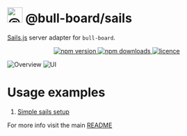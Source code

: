 # <img alt="@bull-board" src="https://raw.githubusercontent.com/felixmosh/bull-board/master/packages/ui/src/static/images/logo.svg" width="35px" /> @bull-board/sails 

[Sails.js](https://sailsjs.com/) server adapter for `bull-board`.

<p align="center">
  <a href="https://www.npmjs.com/package/@bull-board/sails">
    <img alt="npm version" src="https://img.shields.io/npm/v/@bull-board/sails">
  </a>
  <a href="https://www.npmjs.com/package/bull-board">
    <img alt="npm downloads" src="https://img.shields.io/npm/dw/bull-board">
  </a>
  <a href="https://github.com/vcapretz/bull-board/blob/master/LICENSE">
    <img alt="licence" src="https://img.shields.io/github/license/vcapretz/bull-board">
  </a>
<p>

![Overview](https://raw.githubusercontent.com/felixmosh/bull-board/master/screenshots/overview.png)
![UI](https://raw.githubusercontent.com/felixmosh/bull-board/master/screenshots/dashboard.png)

# Usage examples
1. [Simple sails setup](https://github.com/felixmosh/bull-board/tree/master/examples/with-sails)

For more info visit the main [README](https://github.com/felixmosh/bull-board#readme)
